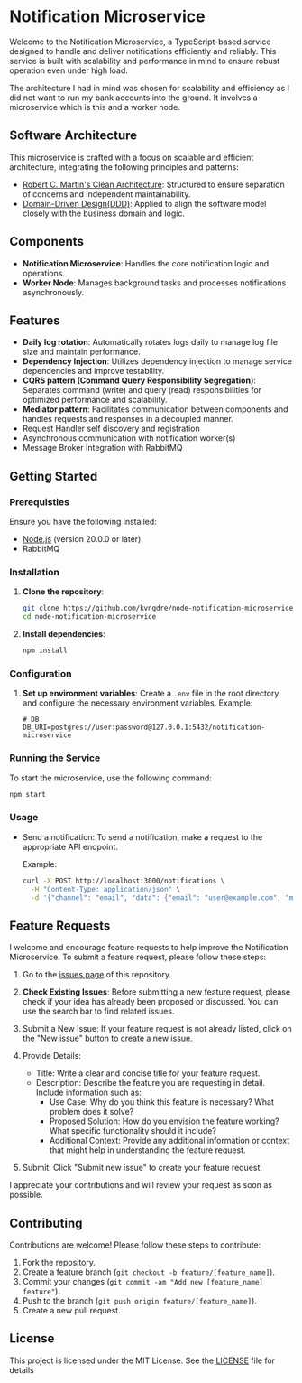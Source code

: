 # Notification Microservice

Welcome to the Notification Microservice, a TypeScript-based service designed to handle and deliver notifications efficiently and reliably. This service is built with scalability and performance in mind to ensure robust operation even under high load.

The architecture I had in mind was chosen for scalability and efficiency as I did not want to run my bank accounts into the ground. It involves a microservice which is this and a worker node.

## Software Architecture

This microservice is crafted with a focus on scalable and efficient architecture, integrating the following principles and patterns:

- [Robert C. Martin's Clean Architecture](https://blog.cleancoder.com/uncle-bob/2012/08/13/the-clean-architecture.html): Structured to ensure separation of concerns and independent maintainability.
- [Domain-Driven Design(DDD)](https://learn.microsoft.com/en-us/archive/msdn-magazine/2009/february/best-practice-an-introduction-to-domain-driven-design): Applied to align the software model closely with the business domain and logic.

## Components

- **Notification Microservice**: Handles the core notification logic and operations.
- **Worker Node**: Manages background tasks and processes notifications asynchronously.

## Features

- **Daily log rotation**: Automatically rotates logs daily to manage log file size and maintain performance.
- **Dependency Injection**: Utilizes dependency injection to manage service dependencies and improve testability.
- **CQRS pattern (Command Query Responsibility Segregation)**: Separates command (write) and query (read) responsibilities for optimized performance and scalability.
- **Mediator pattern**: Facilitates communication between components and handles requests and responses in a decoupled manner.
- Request Handler self discovery and registration
- Asynchronous communication with notification worker(s)
- Message Broker Integration with RabbitMQ

## Getting Started

### Prerequisties

Ensure you have the following installed:

- [Node.js](https://nodejs.org/en/download/package-manager) (version 20.0.0 or later)
- RabbitMQ

### Installation

1. **Clone the repository**:

   ```sh
   git clone https://github.com/kvngdre/node-notification-microservice.git
   cd node-notification-microservice
   ```

2. **Install dependencies**:

   ```sh
   npm install
   ```

### Configuration

1. **Set up environment variables**: Create a `.env` file in the root directory and configure the necessary environment variables. Example:

   ```text
   # DB
   DB_URI=postgres://user:password@127.0.0.1:5432/notification-microservice
   ```

### Running the Service

To start the microservice, use the following command:

```sh
npm start
```

### Usage

- Send a notification: To send a notification, make a request to the appropriate API endpoint.

  Example:

  ```sh
  curl -X POST http://localhost:3000/notifications \
    -H "Content-Type: application/json" \
    -d '{"channel": "email", "data": {"email": "user@example.com", "message": "Hello, World!"}}'

  ```

## Feature Requests

I welcome and encourage feature requests to help improve the Notification Microservice. To submit a feature request, please follow these steps:

1. Go to the [issues page](https://github.com/kvngdre/node-notification-microservice/issues) of this repository.
2. **Check Existing Issues**: Before submitting a new feature request, please check if your idea has already been proposed or discussed. You can use the search bar to find related issues.
3. Submit a New Issue: If your feature request is not already listed, click on the "New issue" button to create a new issue.
4. Provide Details:

   - Title: Write a clear and concise title for your feature request.
   - Description: Describe the feature you are requesting in detail. Include information such as:
     - Use Case: Why do you think this feature is necessary? What problem does it solve?
     - Proposed Solution: How do you envision the feature working? What specific functionality should it include?
     - Additional Context: Provide any additional information or context that might help in understanding the feature request.

5. Submit: Click "Submit new issue" to create your feature request.

I appreciate your contributions and will review your request as soon as possible.

## Contributing

Contributions are welcome! Please follow these steps to contribute:

1. Fork the repository.
2. Create a feature branch (`git checkout -b feature/[feature_name]`).
3. Commit your changes (`git commit -am "Add new [feature_name] feature"`).
4. Push to the branch (`git push origin feature/[feature_name]`).
5. Create a new pull request.

## License

This project is licensed under the MIT License. See the [LICENSE](/LICENSE.md) file for details
